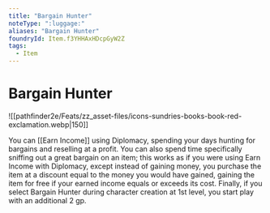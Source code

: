 ```yaml
---
title: "Bargain Hunter"
noteType: ":luggage:"
aliases: "Bargain Hunter"
foundryId: Item.f3YHHAxHDcpGyW2Z
tags:
  - Item
---
```


# Bargain Hunter
![[pathfinder2e/Feats/zz_asset-files/icons-sundries-books-book-red-exclamation.webp|150]]

You can [[Earn Income]] using Diplomacy, spending your days hunting for bargains and reselling at a profit. You can also spend time specifically sniffing out a great bargain on an item; this works as if you were using Earn Income with Diplomacy, except instead of gaining money, you purchase the item at a discount equal to the money you would have gained, gaining the item for free if your earned income equals or exceeds its cost. Finally, if you select Bargain Hunter during character creation at 1st level, you start play with an additional 2 gp.
